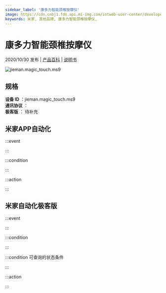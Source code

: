 ```yaml
---
sidebar_label: '康多力智能颈椎按摩仪'
image: https://cdn.cnbj1.fds.api.mi-img.com/iotweb-user-center/developer_1678870953153FytFxwzT.png?GalaxyAccessKeyId=AKVGLQWBOVIRQ3XLEW&Expires=9223372036854775807&Signature=wIJI3acG27QQd78N9FV43nEdnrY=
keywords: 米家, 其他品牌, 康多力智能颈椎按摩仪, 
---
```

# 康多力智能颈椎按摩仪

2020/10/30 发布 | [产品百科](https://home.mi.com/webapp/content/baike/product/index.html?model=jieman.magic_touch.ms9/) | [说明书](https://home.mi.com/views/introduction.html?model=jieman.magic_touch.ms9&region=cn)

![jieman.magic_touch.ms9](https://cdn.cnbj1.fds.api.mi-img.com/iotweb-user-center/developer_1678870953153FytFxwzT.png?GalaxyAccessKeyId=AKVGLQWBOVIRQ3XLEW&Expires=9223372036854775807&Signature=wIJI3acG27QQd78N9FV43nEdnrY=)

## 规格  
> 
**设备 ID** ：jieman.magic_touch.ms9  
**通讯协议** ：  
**极客版**  ： 待补充 


## 米家APP自动化  

:::event  

:::

:::condition  

:::

:::action   

:::

## 米家自动化极客版  

:::event  

:::

:::condition  

:::

:::condition 可查询的状态条件  

:::

:::action  

:::

        
